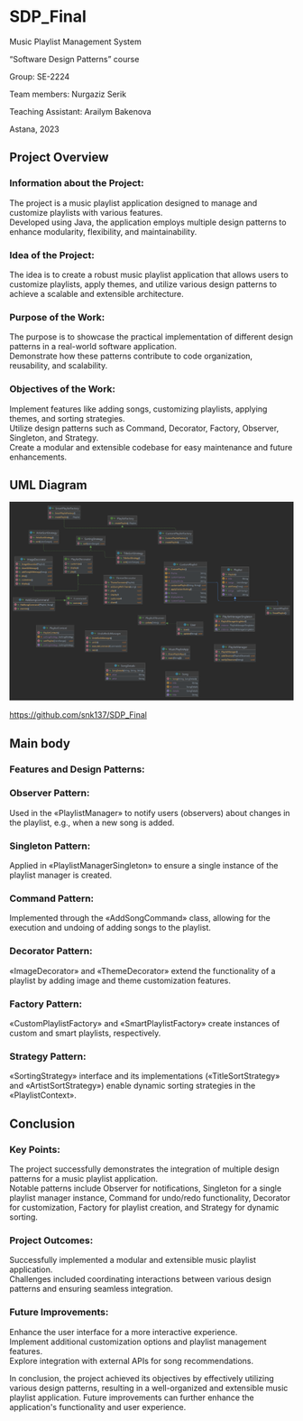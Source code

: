 # SDP_Final
  
 
 



 
Music Playlist Management System

“Software Design Patterns” course
 




 
Group: SE-2224

Team members: Nurgaziz Serik

Teaching Assistant: Arailym Bakenova 





 
Astana, 2023

## Project Overview
### Information about the Project:
 The project is a music playlist application designed to manage and customize playlists with various features.  <br />
Developed using Java, the application employs multiple design patterns to enhance modularity, flexibility, and maintainability.  <br />

### Idea of the Project:
The idea is to create a robust music playlist application that allows users to customize playlists, apply themes, and utilize various design patterns to achieve a scalable and extensible architecture. <br />

### Purpose of the Work:
The purpose is to showcase the practical implementation of different design patterns in a real-world software application. <br />
Demonstrate how these patterns contribute to code organization, reusability, and scalability. <br />

### Objectives of the Work:
Implement features like adding songs, customizing playlists, applying themes, and sorting strategies. <br />
Utilize design patterns such as Command, Decorator, Factory, Observer, Singleton, and Strategy. <br />
Create a modular and extensible codebase for easy maintenance and future enhancements. <br />















## UML Diagram
 ![Screenshot](src.png)

https://github.com/snk137/SDP_Final















## Main body
### Features and Design Patterns:
### Observer Pattern: <br />
Used in the «PlaylistManager» to notify users (observers) about changes in the playlist, e.g., when a new song is added. <br />

### Singleton Pattern: <br />
Applied in «PlaylistManagerSingleton» to ensure a single instance of the playlist manager is created. <br />

### Command Pattern: <br />
Implemented through the «AddSongCommand» class, allowing for the execution and undoing of adding songs to the playlist. <br />

### Decorator Pattern: <br />
«ImageDecorator» and «ThemeDecorator» extend the functionality of a playlist by adding image and theme customization features. <br />

### Factory Pattern: <br />
«CustomPlaylistFactory» and «SmartPlaylistFactory» create instances of custom and smart playlists, respectively. <br />

### Strategy Pattern: <br />
«SortingStrategy» interface and its implementations («TitleSortStrategy» and «ArtistSortStrategy») enable dynamic sorting strategies in the «PlaylistContext». <br />
















## Conclusion 
### Key Points: <br />
The project successfully demonstrates the integration of multiple design patterns for a music playlist application. <br />
Notable patterns include Observer for notifications, Singleton for a single playlist manager instance, Command for undo/redo functionality, Decorator for customization, Factory for playlist creation, and Strategy for dynamic sorting. <br />

### Project Outcomes:
Successfully implemented a modular and extensible music playlist application. <br />
Challenges included coordinating interactions between various design patterns and ensuring seamless integration. <br />

### Future Improvements:
Enhance the user interface for a more interactive experience. <br />
Implement additional customization options and playlist management features. <br />
Explore integration with external APIs for song recommendations. <br />

In conclusion, the project achieved its objectives by effectively utilizing various design patterns, resulting in a well-organized and extensible music playlist application. Future improvements can further enhance the application's functionality and user experience. <br />

































